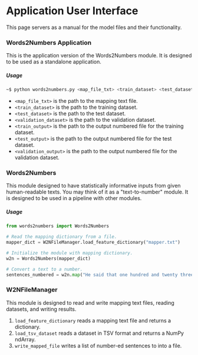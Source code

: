 # Application User Interface

This page servers as a manual for the model files and their functionality.

### Words2Numbers Application
This is the application version of the Words2Numbers module. It is designed to be used as a standalone application.

##### Usage
```bash
~$ python words2numbers.py <map_file_txt> <train_dataset> <test_dataset> <validation_dataset> <train_output> <test_output> <validation_output>
```
* `<map_file_txt>` is the path to the mapping text file.
* `<train_dataset>` is the path to the training dataset.
* `<test_dataset>` is the path to the test dataset.
* `<validation_dataset>` is the path to the validation dataset.
* `<train_output>` is the path to the output numbered file for the training dataset.
* `<test_output>` is the path to the output numbered file for the test dataset.
* `<validation_output>` is the path to the output numbered file for the validation dataset.

### Words2Numbers
This module designed to have statistically informative inputs from given human-readable texts. You may think of it as a "text-to-number" module. It is designed to be used in a pipeline with other modules.

##### Usage
```python
from words2numbers import Words2Numbers

# Read the mapping dictionary from a file.
mapper_dict = W2NFileManager.load_feature_dictionary("mapper.txt")

# Initialize the module with mapping dictionary.
w2n = Words2Numbers(mapper_dict)

# Convert a text to a number.
sentences_numbered = w2n.map("He said that one hundred and twenty three is the destiny.")
```

### W2NFileManager
This module is designed to read and write mapping text files, reading datasets, and writing results.
1. `load_feature_dictionary` reads a mapping text file and returns a dictionary.
2. `load_tsv_dataset` reads a dataset in TSV format and returns a NumPy ndArray.
3. `write_mapped_file` writes a list of number-ed sentences to into a file.